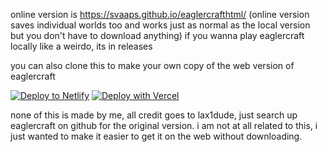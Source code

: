 online version is https://svaaps.github.io/eaglercrafthtml/
(online version saves individual worlds too and works just as normal as the local version but you don't have to download anything)
if you wanna play eaglercraft locally like a weirdo, its in releases

you can also clone this to make your own copy of the web version of eaglercraft

[![Deploy to Netlify](https://www.netlify.com/img/deploy/button.svg)](https://app.netlify.com/start/deploy?repository=https://github.com/svaaps/eaglercrafthtml)
[![Deploy with Vercel](https://vercel.com/button)](https://vercel.com/new/clone?repository-url=https%3A%2F%2Fgithub.com%2Fsvaaps%2Feaglercrafthtml%2F)

none of this is made by me, all credit goes to lax1dude, just search up eaglercraft on github for the original version. i am not at all related to this, i just wanted to make it easier to get it on the web without downloading.
